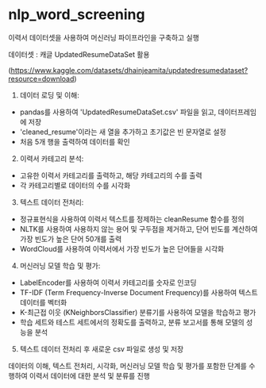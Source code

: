 # nlp_word_screening

이력서 데이터셋을 사용하여 머신러닝 파이프라인을 구축하고 실행

데이터셋 : 캐글 UpdatedResumeDataSet 활용

(https://www.kaggle.com/datasets/dhainjeamita/updatedresumedataset?resource=download)

1. 데이터 로딩 및 이해:
  - pandas를 사용하여 'UpdatedResumeDataSet.csv' 파일을 읽고, 데이터프레임에 저장
  - 'cleaned_resume'이라는 새 열을 추가하고 초기값은 빈 문자열로 설정
  - 처음 5개 행을 출력하여 데이터를 확인

  
2. 이력서 카테고리 분석:
- 고유한 이력서 카테고리를 출력하고, 해당 카테고리의 수를 출력
- 각 카테고리별로 데이터의 수를 시각화


3. 텍스트 데이터 전처리:
- 정규표현식을 사용하여 이력서 텍스트를 정제하는 cleanResume 함수를 정의
- NLTK를 사용하여 사용하지 않는 용어 및 구두점을 제거하고, 단어 빈도를 계산하여 가장 빈도가 높은 단어 50개를 출력
- WordCloud를 사용하여 이력서에서 가장 빈도가 높은 단어들을 시각화


4. 머신러닝 모델 학습 및 평가:
- LabelEncoder를 사용하여 이력서 카테고리를 숫자로 인코딩
- TF-IDF (Term Frequency-Inverse Document Frequency)를 사용하여 텍스트 데이터를 벡터화
- K-최근접 이웃 (KNeighborsClassifier) 분류기를 사용하여 모델을 학습하고 평가
- 학습 세트와 테스트 세트에서의 정확도를 출력하고, 분류 보고서를 통해 모델의 성능을 분석

5. 텍스트 데이터 전처리 후 새로운 csv 파일로 생성 및 저장

   
데이터의 이해, 텍스트 전처리, 시각화, 머신러닝 모델 학습 및 평가를 포함한 단계를 수행하여 이력서 데이터에 대한 분석 및 분류를 진행
